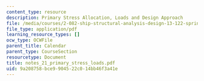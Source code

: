 ```yaml
---
content_type: resource
description: Primary Stress Allocation, Loads and Design Approach
file: /media/courses/2-082-ship-structural-analysis-design-13-122-spring-2003/9a208758bce9904522c014bb46f3a41e_notes_21_primary_stress_loads.pdf
file_type: application/pdf
learning_resource_types: []
ocw_type: OCWFile
parent_title: Calendar
parent_type: CourseSection
resourcetype: Document
title: notes_21_primary_stress_loads.pdf
uid: 9a208758-bce9-9045-22c0-14bb46f3a41e
---
```

